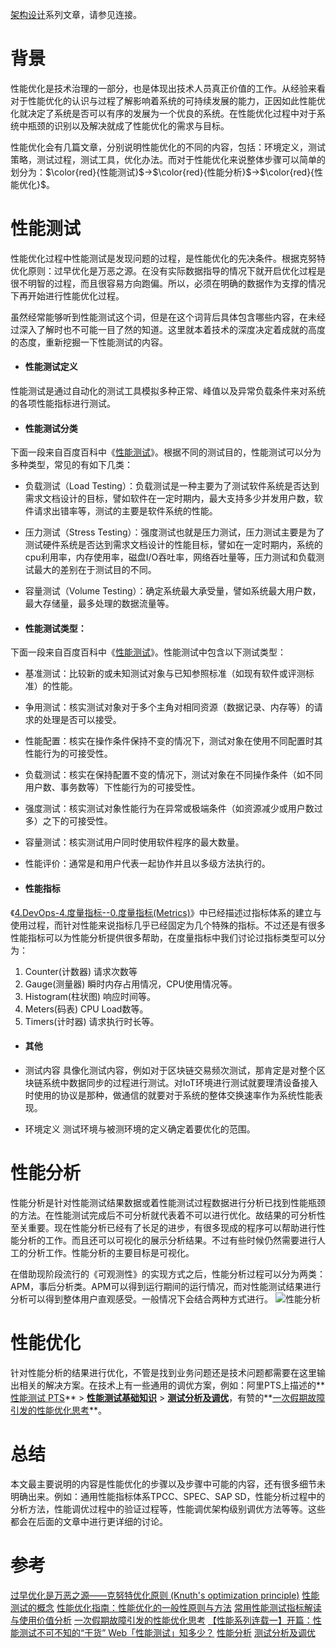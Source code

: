 [架构设计](https://www.jianshu.com/c/753debf1423d)系列文章，请参见连接。

# 背景
性能优化是技术治理的一部分，也是体现出技术人员真正价值的工作。从经验来看对于性能优化的认识与过程了解影响着系统的可持续发展的能力，正因如此性能优化就决定了系统是否可以有序的发展为一个优良的系统。在性能优化过程中对于系统中瓶颈的识别以及解决就成了性能优化的需求与目标。

性能优化会有几篇文章，分别说明性能优化的不同的内容，包括：环境定义，测试策略，测试过程，测试工具，优化办法。而对于性能优化来说整体步骤可以简单的划分为：$\color{red}{性能测试}$->$\color{red}{性能分析}$->$\color{red}{性能优化}$。

# 性能测试

性能优化过程中性能测试是发现问题的过程，是性能优化的先决条件。根据克努特优化原则：过早优化是万恶之源。在没有实际数据指导的情况下就开启优化过程是很不明智的过程，而且很容易方向跑偏。所以，必须在明确的数据作为支撑的情况下再开始进行性能优化过程。

虽然经常能够听到性能测试这个词，但是在这个词背后具体包含哪些内容，在未经过深入了解时也不可能一目了然的知道。这里就本着技术的深度决定着成就的高度的态度，重新挖掘一下性能测试的内容。

- #### 性能测试定义
性能测试是通过自动化的测试工具模拟多种正常、峰值以及异常负载条件来对系统的各项性能指标进行测试。

- #### 性能测试分类
下面一段来自百度百科中《[性能测试](https://baike.baidu.com/item/%E6%80%A7%E8%83%BD%E6%B5%8B%E8%AF%95)》。根据不同的测试目的，性能测试可以分为多种类型，常见的有如下几类：
  - 负载测试（Load Testing）：负载测试是一种主要为了测试软件系统是否达到需求文档设计的目标，譬如软件在一定时期内，最大支持多少并发用户数，软件请求出错率等，测试的主要是软件系统的性能。
  - 压力测试（Stress Testing）：强度测试也就是压力测试，压力测试主要是为了测试硬件系统是否达到需求文档设计的性能目标，譬如在一定时期内，系统的cpu利用率，内存使用率，磁盘I/O吞吐率，网络吞吐量等，压力测试和负载测试最大的差别在于测试目的不同。
  - 容量测试（Volume Testing）：确定系统最大承受量，譬如系统最大用户数，最大存储量，最多处理的数据流量等。

- #### 性能测试类型：

下面一段来自百度百科中《[性能测试](https://baike.baidu.com/item/%E6%80%A7%E8%83%BD%E6%B5%8B%E8%AF%95)》。性能测试中包含以下测试类型：
- 基准测试：比较新的或未知测试对象与已知参照标准（如现有软件或评测标准）的性能。
- 争用测试：核实测试对象对于多个主角对相同资源（数据记录、内存等）的请求的处理是否可以接受。
- 性能配置：核实在操作条件保持不变的情况下，测试对象在使用不同配置时其性能行为的可接受性。
- 负载测试：核实在保持配置不变的情况下，测试对象在不同操作条件（如不同用户数、事务数等）下性能行为的可接受性。
- 强度测试：核实测试对象性能行为在异常或极端条件（如资源减少或用户数过多）之下的可接受性。
- 容量测试：核实测试用户同时使用软件程序的最大数量。
- 性能评价：通常是和用户代表一起协作并且以多级方法执行的。

- #### 性能指标

《[4.DevOps-4.度量指标--0.度量指标(Metrics)](https://www.jianshu.com/p/66ea0a5790a1)》中已经描述过指标体系的建立与使用过程，而针对性能来说指标几乎已经固定为几个特殊的指标。不过还是有很多性能指标可以为性能分析提供很多帮助，在度量指标中我们讨论过指标类型可以分为：
 1. Counter(计数器)
请求次数等
2. Gauge(测量器)
瞬时内存占用情况，CPU使用情况等。
3. Histogram(柱状图)
响应时间等。
4. Meters(码表)
CPU Load数等。
5. Timers(计时器)
请求执行时长等。


- #### 其他
- 测试内容
具像化测试内容，例如对于区块链交易频次测试，那肯定是对整个区块链系统中数据同步的过程进行测试。对IoT环境进行测试就要理清设备接入时使用的协议是那种，做通信的就要对于系统的整体交换速率作为系统性能表现。

- 环境定义
测试环境与被测环境的定义确定着要优化的范围。

# 性能分析
性能分析是针对性能测试结果数据或着性能测试过程数据进行分析已找到性能瓶颈的方法。在性能测试完成后不可分析就代表着不可以进行优化。故结果的可分析性至关重要。现在性能分析已经有了长足的进步，有很多现成的程序可以帮助进行性能分析的工作。而且还可以可视化的展示分析结果。不过有些时候仍然需要进行人工的分析工作。性能分析的主要目标是可视化。

在借助现阶段流行的《可观测性》的实现方式之后，性能分析过程可以分为两类：APM，事后分析类。APM可以得到运行期间的运行情况，而对性能测试结果进行分析可以得到整体用户直观感受。一般情况下会结合两种方式进行。
![性能分析](https://upload-images.jianshu.io/upload_images/2454595-9fe556ae0d36c916.png?imageMogr2/auto-orient/strip%7CimageView2/2/w/1240)


# 性能优化

针对性能分析的结果进行优化，不管是找到业务问题还是技术问题都需要在这里输出相关的解决方案。在技术上有一些通用的调优方案，例如：阿里PTS上描述的**[性能测试 PTS](https://help.aliyun.com/product/29260.html)** > **[性能测试基础知识](https://help.aliyun.com/document_detail/29336.html)** > **[测试分析及调优](https://help.aliyun.com/document_detail/29342.html?spm=a2c4g.11186623.6.666.19645f39lufZfX)**，有赞的**[一次假期故障引发的性能优化思考](https://tech.youzan.com/eduperform/)**。
# 总结

本文最主要说明的内容是性能优化的步骤以及步骤中可能的内容，还有很多细节未明确出来。例如：通用性能指标体系TPCC、SPEC、SAP SD，性能分析过程中的分析方法，性能调优过程中的验证过程等，性能调优架构级别调优方法等等。这些都会在后面的文章中进行更详细的讨论。

# 参考
[过早优化是万恶之源——克努特优化原则 (Knuth's optimization principle)](https://cloud.tencent.com/developer/article/1525574)
[性能测试的概念](https://www.cnblogs.com/insane-Mr-Li/p/10647105.html)
[性能优化指南：性能优化的一般性原则与方法](https://www.cnblogs.com/xybaby/p/9055734.html)
[常用性能测试指标解读与使用价值分析](http://server.zhiding.cn/files/all-521216.htm)
[一次假期故障引发的性能优化思考](https://tech.youzan.com/eduperform/)
[【性能系列连载一】开篇：性能测试不可不知的“干货” ](https://mp.weixin.qq.com/s?__biz=MzA4NDUyNzA0Ng==&mid=2247484044&idx=1&sn=1dbf602d4bbdb18c376ee3f5685b15ac&chksm=9fe49025a89319334e4e29c4ecf00e6968182e9d452c259188c7251fac3b5b5629226dfe9f0a&scene=21#wechat_redirect)
[Web「性能测试」知多少？](http://jartto.wang/2020/04/05/about-wrk/)
[性能分析](https://baike.baidu.com/item/%E6%80%A7%E8%83%BD%E5%88%86%E6%9E%90)
[测试分析及调优](https://help.aliyun.com/document_detail/29342.html?spm=a2c4g.11186623.6.666.19645f39lufZfX)
